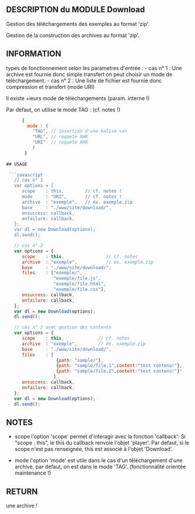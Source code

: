
## DESCRIPTION du MODULE Download

   Gestion des téléchargements des exemples au format 'zip'.

   Gestion de la construction  des archives au format 'zip'.
   
## INFORMATION

   types de fonctionnement selon les parametres d'entrée :
    - cas n° 1 : Une archive est fournie 
                  donc simple transfert
                  on peut choisir un mode de téléchargement.
    - cas n° 2 : Une liste de fichier est fournie 
                  donc compression et transfert (mode URI)
    
  Il existe +ieurs mode de téléchargements (param. interne !)

  Par defaut, on utilise le mode TAG : (cf. notes !)

```javascript
      {
        mode : (
          "TAG", // insertion d'une balise <a>
          "URL", // requete XHR
          "URI"  // requete XHR
          )
       } 
 
## USAGE

 ```javascript
   // cas n° 1 
   var options = { 
      scope    : this,        // cf. notes !
      mode     : "URI",       // cf. notes !
      archive  : "exemple",   // ex. exemple.zip
      base     : "./www/site/download/",
      onsuccess: callback,
      onfailure: callback,
   };
   var dl = new Download(options);
   dl.send();
```

```javascript
   // cas n° 2
   var options = {  
      scope    : this,                // cf. notes  
      archive  : "exemple",           // ex. exemple.zip
      base     : "./www/site/download/",
      files    : ["exemple/",
                  "exemple/file.js", 
                  "exemple/file.html",
                  "exemple/file.css"], 
      onsuccess: callback,
      onfailure: callback,
   };
   var dl = new Download(options);
   dl.send();
```
  
```javascript   
   // cas n° 2 avec gestion des contents
   var options = {  
      scope    : this,             // cf. notes  
      archive  : "exemple",        // ex. exemple.zip
      base     : "./www/site/download/",               
      files    : [
                   {path: "sample/"},
                   {path: "sample/file.1",content:"test contenu!"},
                   {path: "sample/file.2",content:"test contenu!"}"
                  ] 
      onsuccess: callback,
      onfailure: callback,
   };
   var dl = new Download(options);
   dl.send();
```
   
## NOTES
 
  - scope
   l'option 'scope' permet d'interagir avec la fonction 'callback':
   Si "scope : this", le this du callback renvoie l'objet 'player'.
   Par defaut, si le scope n'est pas renseignée, this est associé à l'objet 
   'Download'.
   
  - mode
   l'option 'mode' est utile dans le cas d'un téléchargement d'une archive. 
   par defaut, on est dans le mode 'TAG'.
   (fonctionnalité orientée maintenance !)
   
## RETURN
 
  une archive !
  
    